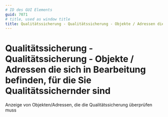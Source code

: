 ```yaml
---
# ID des GUI Elements
guid: 7071
# title, used as window title
title: Qualitätssicherung - Qualitätssicherung - Objekte / Adressen die sich in Bearbeitung befinden, für die Sie Qualitätssichernder sind
---
```


# Qualitätssicherung - Qualitätssicherung - Objekte / Adressen die sich in Bearbeitung befinden, für die Sie Qualitätssichernder sind

Anzeige von Objekten/Adressen, die die Qualitätssicherung überprüfen muss


